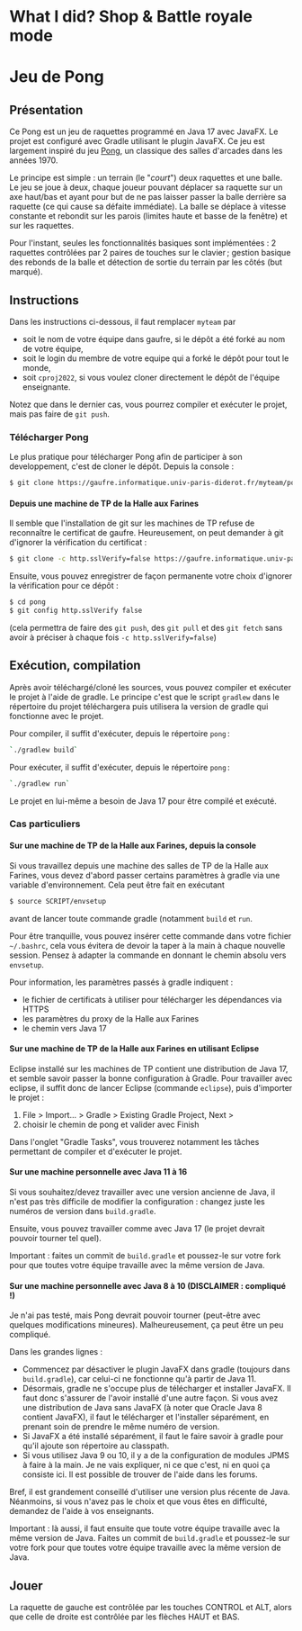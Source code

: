 # What I did? Shop & Battle royale mode

# Jeu de Pong

## Présentation

Ce Pong est un jeu de raquettes programmé en Java 17 avec JavaFX. Le projet est configuré avec Gradle utilisant le plugin JavaFX. Ce jeu est largement inspiré du jeu [Pong](https://fr.wikipedia.org/wiki/Pong), un classique des salles d'arcades dans les années 1970.

Le principe est simple : un terrain (le "*court*") deux raquettes et une balle. Le jeu se joue à deux, chaque joueur pouvant déplacer sa raquette sur un axe haut/bas et ayant pour but de ne pas laisser passer la balle derrière sa raquette (ce qui cause sa défaite immédiate). La balle se déplace à vitesse constante et rebondit sur les parois (limites haute et basse de la fenêtre) et sur les raquettes.

Pour l'instant, seules les fonctionnalités basiques sont implémentées : 2 raquettes contrôlées par 2 paires de touches sur le clavier ; gestion basique des rebonds de la balle et détection de sortie du terrain par les côtés (but marqué).


## Instructions

Dans les instructions ci-dessous, il faut remplacer `myteam` par
- soit le nom de votre équipe dans gaufre, si le dépôt a été forké au nom de votre équipe,
- soit le login du membre de votre equipe qui a forké le dépôt pour tout le monde,
- soit `cproj2022`, si vous voulez cloner directement le dépôt de l'équipe enseignante.

Notez que dans le dernier cas, vous pourrez compiler et exécuter le projet, mais pas faire de `git push`.

### Télécharger Pong

Le plus pratique pour télécharger Pong afin de participer à son developpement, c'est de cloner le dépôt. Depuis la console :

```bash
$ git clone https://gaufre.informatique.univ-paris-diderot.fr/myteam/pong
```

#### Depuis une machine de TP de la Halle aux Farines

Il semble que l'installation de git sur les machines de TP refuse de reconnaître le certificat de gaufre. Heureusement, on peut demander à git d'ignorer la vérification du certificat :


```bash
$ git clone -c http.sslVerify=false https://gaufre.informatique.univ-paris-diderot.fr/myteam/pong
```

Ensuite, vous pouvez enregistrer de façon permanente votre choix d'ignorer la vérification pour ce dépôt :

```bash
$ cd pong
$ git config http.sslVerify false
```
(cela permettra de faire des `git push`, des `git pull` et des `git fetch` sans avoir à préciser à chaque fois `-c http.sslVerify=false`)
## Exécution, compilation

Après avoir téléchargé/cloné les sources, vous pouvez compiler et exécuter le projet à l'aide de gradle.
Le principe c'est que le script `gradlew` dans le répertoire du projet téléchargera puis utilisera la version de gradle qui fonctionne avec le projet.

Pour compiler, il suffit d'exécuter, depuis le répertoire `pong` :

```bash
`./gradlew build`
```

Pour exécuter, il suffit d'exécuter, depuis le répertoire `pong` :

```bash
`./gradlew run`
```



Le projet en lui-même a besoin de Java 17 pour être compilé et exécuté.
### Cas particuliers

#### Sur une machine de TP de la Halle aux Farines, depuis la console

Si vous travaillez depuis une machine des salles de TP de la Halle aux Farines, vous devez d'abord passer certains paramètres à gradle via une variable d'environnement. Cela peut être fait en exécutant 

```bash
$ source SCRIPT/envsetup
```

avant de lancer toute commande gradle (notamment `build` et `run`.

Pour être tranquille, vous pouvez insérer cette commande dans votre fichier `~/.bashrc`, cela vous évitera de devoir la taper à la main à chaque nouvelle session. Pensez à adapter la commande en donnant le chemin absolu vers `envsetup`.

Pour information, les paramètres passés à gradle indiquent :

- le fichier de certificats à utiliser pour télécharger les dépendances via HTTPS
- les paramètres du proxy de la Halle aux Farines
- le chemin vers Java 17

#### Sur une machine de TP de la Halle aux Farines en utilisant Eclipse

Eclipse installé sur les machines de TP contient une distribution de Java 17, et semble savoir passer la bonne configuration à Gradle. Pour travailler avec eclipse, il suffit donc de lancer Eclipse (commande `eclipse`), puis d'importer le projet :

1. File > Import... > Gradle > Existing Gradle Project, Next >
2. choisir le chemin de pong et valider avec Finish

Dans l'onglet "Gradle Tasks", vous trouverez notamment les tâches permettant de compiler et d'exécuter le projet.

#### Sur une machine personnelle avec Java 11 à 16

Si vous souhaitez/devez travailler avec une version ancienne de Java, il n'est pas très difficile de modifier la configuration : changez juste les numéros de version dans `build.gradle`.

Ensuite, vous pouvez travailler comme avec Java 17 (le projet devrait pouvoir tourner tel quel).

Important : faites un commit de `build.gradle` et poussez-le sur votre fork pour que toutes votre équipe travaille avec la même version de Java.

#### Sur une machine personnelle avec Java 8 à 10 (DISCLAIMER : compliqué !)

Je n'ai pas testé, mais Pong devrait pouvoir tourner (peut-être avec quelques modifications mineures). Malheureusement, ça peut être un peu compliqué.

Dans les grandes lignes :

- Commencez par désactiver le plugin JavaFX dans gradle (toujours dans `build.gradle`), car celui-ci ne fonctionne qu'à partir de Java 11. 
- Désormais, gradle ne s'occupe plus de télécharger et installer JavaFX. Il faut donc s'assurer de l'avoir installé d'une autre façon. Si vous avez une distribution de Java sans JavaFX (à noter que Oracle Java 8 contient JavaFX), il faut le télécharger et l'installer séparément, en prenant soin de prendre le même numéro de version.
- Si JavaFX a été installé séparément, il faut le faire savoir à gradle pour qu'il ajoute son répertoire au classpath.
- Si vous utilisez Java 9 ou 10, il y a de la configuration de modules JPMS à faire à la main. Je ne vais expliquer, ni ce que c'est, ni en quoi ça consiste ici. Il est possible de trouver de l'aide dans les forums.

Bref, il est grandement conseillé d'utiliser une version plus récente de Java. Néanmoins, si vous n'avez pas le choix et que vous êtes en difficulté, demandez de l'aide à vos enseignants.

Important : là aussi, il faut ensuite que toute votre équipe travaille avec la même version de Java. Faites un commit de `build.gradle` et poussez-le sur votre fork pour que toutes votre équipe travaille avec la même version de Java.

## Jouer

La raquette de gauche est contrôlée par les touches CONTROL et ALT, alors que celle de droite est contrôlée par les flèches HAUT et BAS.
